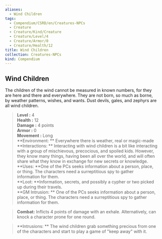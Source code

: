 ```yaml
---
aliases:
  - Wind Children
tags:
  - Compendium/CSRD/en/Creatures-NPCs
  - Creature
  - Creature/Kind/Creature
  - Creature/Level/4
  - Creature/Armor/0
  - Creature/Health/12
title: Wind Children
collection: Creatures-NPCs
kind: Compendium
---
```

## Wind Children  
The children of the wind cannot be measured in known numbers, for they are here and there and everywhere. They are not born, so much as borne, by weather patterns, wishes, and wants. Dust devils, gales, and zephyrs are all wind children.  

  
> **Level :** 4  
> **Health :** 12  
> **Damage :** 4 points  
> **Armor :** 0  
> **Movement :** Long  
> **Environment: ** Everywhere there is weather, real or magic-made  
> **Interactions: ** Interacting with wind children is a bit like interacting with a group of mischievous, precocious, and spoiled kids. However, they know many things, having been all over the world, and will often share what they know in exchange for new secrets or knowledge.  
> **Uses: **One of the PCs seeks information about a person, place, or thing. The characters need a surreptitious spy to gather information for them.  
> **Loot: **Information, secrets, and possibly a cypher or two picked up during their travels.  
> **GM Intrusion: ** One of the PCs seeks information about a person, place, or thing. The characters need a surreptitious spy to gather information for them.  

> **Combat:** 
> Inflicts 4 points of damage with an exhale. Alternatively, can knock a character prone for one round.  
  

> **Intrusions: ** 
> The wind children grab something precious from one of the characters and start to play a game of "keep away" with it.  
